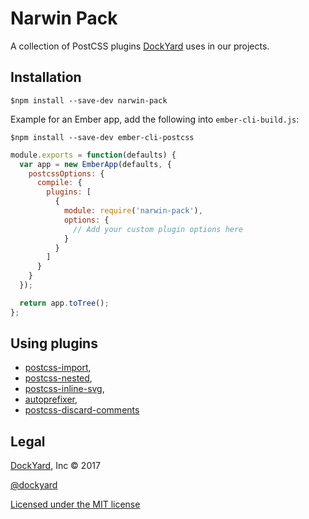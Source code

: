 # Narwin Pack

A collection of PostCSS plugins [DockYard](https://dockyard.com) uses in our projects.

## Installation
```shell
$npm install --save-dev narwin-pack
```

Example for an Ember app, add the following into `ember-cli-build.js`:
```shell
$npm install --save-dev ember-cli-postcss
```

```js
module.exports = function(defaults) {
  var app = new EmberApp(defaults, {
    postcssOptions: {
      compile: {
        plugins: [
          {
            module: require('narwin-pack'),
            options: {
              // Add your custom plugin options here
            }
          }
        ]
      }
    }
  });

  return app.toTree();
};
```


## Using plugins
- [postcss-import](https://github.com/postcss/postcss-import),
- [postcss-nested](https://github.com/postcss/postcss-nested),
- [postcss-inline-svg](https://github.com/TrySound/postcss-inline-svg),
- [autoprefixer](https://github.com/postcss/autoprefixer),
- [postcss-discard-comments](https://github.com/ben-eb/postcss-discard-comments)

## Legal

[DockYard](http://dockyard.com), Inc &copy; 2017

[@dockyard](http://twitter.com/dockyard)

[Licensed under the MIT license](http://www.opensource.org/licenses/mit-license.php)
